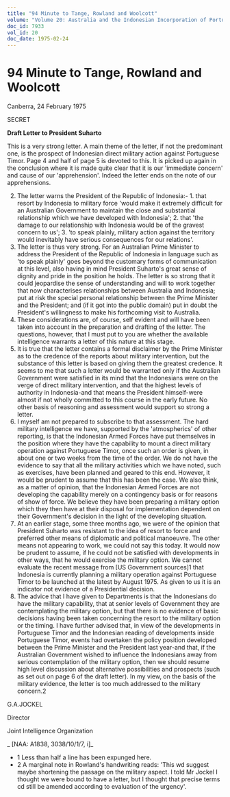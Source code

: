 ```yaml
---
title: "94 Minute to Tange, Rowland and Woolcott"
volume: "Volume 20: Australia and the Indonesian Incorporation of Portuguese Timor, 1974-1976"
doc_id: 7933
vol_id: 20
doc_date: 1975-02-24
---
```


# 94 Minute to Tange, Rowland and Woolcott

Canberra, 24 February 1975

SECRET

**Draft Letter to President Suharto**

This is a very strong letter. A main theme of the letter, if not the predominant one, is the prospect of Indonesian direct military action against Portuguese Timor. Page 4 and half of page 5 is devoted to this. It is picked up again in the conclusion where it is made quite clear that it is our 'immediate concern' and cause of our 'apprehension'. Indeed the letter ends on the note of our apprehensions.

  2. The letter warns the President of the Republic of Indonesia:-
    1. that resort by Indonesia to military force 'would make it extremely difficult for an Australian Government to maintain the close and substantial relationship which we have developed with Indonesia';
    2. that 'the damage to our relationship with Indonesia would be of the gravest concern to us';
    3. 'to speak plainly, military action against the territory would inevitably have serious consequences for our relations'.
  3. The letter is thus very strong. For an Australian Prime Minister to address the President of the Republic of Indonesia in language such as 'to speak plainly' goes beyond the customary forms of communication at this level, also having in mind President Suharto's great sense of dignity and pride in the position he holds. The letter is so strong that it could jeopardise the sense of understanding and will to work together that now characterises relationships between Australia and Indonesia; put at risk the special personal relationship between the Prime Minister and the President; and (if it got into the public domain) put in doubt the President's willingness to make his forthcoming visit to Australia.
  4. These considerations are, of course, self evident and will have been taken into account in the preparation and drafting of the letter. The questions, however, that I must put to you are whether the available intelligence warrants a letter of this nature at this stage.
  5. It is true that the letter contains a formal disclaimer by the Prime Minister as to the credence of the reports about military intervention, but the substance of this letter is based on giving them the greatest credence. It seems to me that such a letter would be warranted only if the Australian Government were satisfied in its mind that the Indonesians were on the verge of direct military intervention, and that the highest levels of authority in Indonesia-and that means the President himself-were almost if not wholly committed to this course in the early future. No other basis of reasoning and assessment would support so strong a letter.
  6. I myself am not prepared to subscribe to that assessment. The hard military intelligence we have, supported by the 'atmospherics' of other reporting, is that the Indonesian Armed Forces have put themselves in the position where they have the capability to mount a direct military operation against Portuguese Timor, once such an order is given, in about one or two weeks from the time of the order. We do not have the evidence to say that all the military activities which we have noted, such as exercises, have been planned and geared to this end. However, it would be prudent to assume that this has been the case. We also think, as a matter of opinion, that the Indonesian Armed Forces are not developing the capability merely on a contingency basis or for reasons of show of force. We believe they have been preparing a military option which they then have at their disposal for implementation dependent on their Government's decision in the light of the developing situation.
  7. At an earlier stage, some three months ago, we were of the opinion that President Suharto was resistant to the idea of resort to force and preferred other means of diplomatic and political manoeuvre. The other means not appearing to work, we could not say this today. It would now be prudent to assume, if he could not be satisfied with developments in other ways, that he would exercise the military option. We cannot evaluate the recent message from [US Government sources]1 that Indonesia is currently planning a military operation against Portuguese Timor to be launched at the latest by August 1975. As given to us it is an indicator not evidence of a Presidential decision.
  8. The advice that I have given to Departments is that the Indonesians do have the military capability, that at senior levels of Government they are contemplating the military option, but that there is no evidence of basic decisions having been taken concerning the resort to the military option or the timing. I have further advised that, in view of the developments in Portuguese Timor and the Indonesian reading of developments inside Portuguese Timor, events had overtaken the policy position developed between the Prime Minister and the President last year-and that, if the Australian Government wished to influence the Indonesians away from serious contemplation of the military option, then we should resume high level discussion about alternative possibilities and prospects (such as set out on page 6 of the draft letter). In my view, on the basis of the military evidence, the letter is too much addressed to the military concern.2



G.A.JOCKEL

Director

Joint Intelligence Organization

_ [NAA: A1838, 3038/10/1/7, i]_

  * 1 Less than half a line has been expunged here.
  * 2 A marginal note in Rowland's handwriting reads: 'This wd suggest maybe shortening the passage on the military aspect. I told Mr Jockel I thought we were bound to have a letter, but I thought that precise terms cd still be amended according to evaluation of the urgency'.


